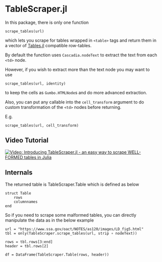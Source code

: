 # TableScraper.jl

In this package, there is only one function

```
scrape_tables(url)
```

which lets you scrape for tables wrapped in `<table>` tags and return them in a vector of [Tables.jl](https://github.com/JuliaData/Tables.jl) compatible row-tables.

By default the function uses `Cascadia.nodeText` to extract the text from each `<td>` node.

However, if you wish to extract more than the text node you may want to use

```
scrape_tables(url, identity)
```

to keep the cells as `Gumbo.HTMLNode`s and do more advanced extraction.

Also, you can put any callable into the `cell_transform` argument to do custom transformation of the `<td>` nodes before returning.

E.g.

```
scrape_tables(url, cell_transform)
```

## Video Tutorial

[![Video: Introducing TableScraper.jl - an easy way to scrape WELL-FORMED tables in Julia](https://img.youtube.com/vi/Bi1faYTkIGM/0.jpg)](https://www.youtube.com/watch?v=Bi1faYTkIGM)

## Internals

The returned table is TableScraper.Table which is defined as below

```
struct Table
    rows
    columnnames
end
```

So if you need to scrape some malformed tables, you can directly manipulate the data as in the below example

```
url = "https://www.ssa.gov/oact/NOTES/as120/images/LD_fig5.html"
tbl = only(TableScraper.scrape_tables(url, strip ∘ nodeText))

rows = tbl.rows[3:end]
header = tbl.rows[2]

df = DataFrame(TableScraper.Table(rows, header))
```


